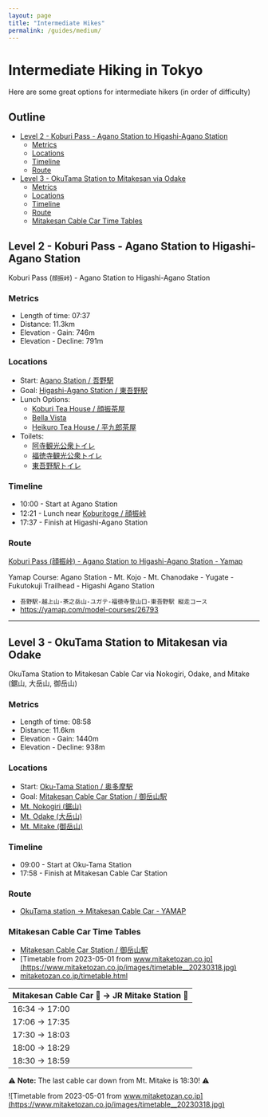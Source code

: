 ```yaml
---
layout: page
title: "Intermediate Hikes"
permalink: /guides/medium/
---
```


# Intermediate Hiking in Tokyo

Here are some great options for intermediate hikers (in order of difficulty)

## Outline <!-- omit in toc -->
* [Level 2 - Koburi Pass - Agano Station to Higashi-Agano Station](#level-2---koburi-pass---agano-station-to-higashi-agano-station)
  * [Metrics](#metrics)
  * [Locations](#locations)
  * [Timeline](#timeline)
  * [Route](#route)
* [Level 3 - OkuTama Station to Mitakesan via Odake](#level-3---okutama-station-to-mitakesan-via-odake)
  * [Metrics](#metrics-1)
  * [Locations](#locations-1)
  * [Timeline](#timeline-1)
  * [Route](#route-1)
  * [Mitakesan Cable Car Time Tables](#mitakesan-cable-car-time-tables)

## Level 2 - Koburi Pass - Agano Station to Higashi-Agano Station
Koburi Pass (`顔振峠`) - Agano Station to Higashi-Agano Station

### Metrics
* Length of time: 07:37
* Distance: 11.3km
* Elevation - Gain: 746m
* Elevation - Decline: 791m

### Locations
* Start: [Agano Station / 吾野駅](https://goo.gl/maps/no8TWp5cECa1pooq8)
* Goal: [Higashi-Agano Station / 東吾野駅](https://goo.gl/maps/fbJEYqd2ZHARiu2n9)
* Lunch Options:
  * [Koburi Tea House / 顔振茶屋](https://goo.gl/maps/BxKr2onbtr7REtVQ8)
  * [Bella Vista](https://goo.gl/maps/PTj6wH1HedmX2GgZ7)
  * [Heikuro Tea House / 平九郎茶屋](https://goo.gl/maps/ijtXVvDVVXCUtSWo9)
* Toilets:
  * [阿寺観光公衆トイレ](https://goo.gl/maps/g6z5AxjiHLG4XJxy)
  * [福徳寺観光公衆トイレ](https://goo.gl/maps/Zh2eHU8GiGY1aDXy)
  * [東吾野駅トイレ](https://goo.gl/maps/JtsBNanVjBKkyHM4)

### Timeline
* 10:00 - Start at Agano Station
* 12:21 - Lunch near [Koburitoge / 顔振峠](https://goo.gl/maps/YZLsY8XqkQNsdEUs7)
* 17:37 - Finish at Higashi-Agano Station

### Route
[Koburi Pass (顔振峠) - Agano Station to Higashi-Agano Station - Yamap](https://yamap.com/plans/code/Beui5qhC09Jjg0ZJzYlux4vQLBRQz2vZurXnHqIgNkk67ToNXURT3TwaRQyf7G67StE)

Yamap Course: Agano Station - Mt. Kojo - Mt. Chanodake - Yugate - Fukutokuji Trailhead - Higashi Agano Station
* `吾野駅-越上山-茶之岳山-ユガテ-福徳寺登山口-東吾野駅 縦走コース`
* <https://yamap.com/model-courses/26793>

---

## Level 3 - OkuTama Station to Mitakesan via Odake
OkuTama Station to Mitakesan Cable Car via Nokogiri, Odake, and Mitake (鋸山, 大岳山, 御岳山)

### Metrics
* Length of time: 08:58
* Distance: 11.6km
* Elevation - Gain: 1440m
* Elevation - Decline: 938m

### Locations
* Start: [Oku-Tama Station / 奥多摩駅](https://goo.gl/maps/vTKxxa1TxdbqkVJz9)
* Goal: [Mitakesan Cable Car Station / 御岳山駅](https://goo.gl/maps/W7baocnkbqSZ1iDZ7)
* [Mt. Nokogiri (鋸山)](https://goo.gl/maps/iKCSZobAK1cV1GUZ8)
* [Mt. Odake (大岳山)](https://goo.gl/maps/2UeiRkAJdaiW63f26)
* [Mt. Mitake (御岳山)](https://goo.gl/maps/dpASYpiTsH7KomtB8)

### Timeline
* 09:00 - Start at Oku-Tama Station
* 17:58 - Finish at Mitakesan Cable Car Station

### Route
* [OkuTama station -> Mitakesan Cable Car - YAMAP](https://yamap.com/plans/code/AZYgi_IhPKWedLy9cQwZpD9TeOf2hngnn-Y-k-ZckKQ88yiFDNFw5OKyJpsJ8cXl0Gg)

### Mitakesan Cable Car Time Tables
* [Mitakesan Cable Car Station / 御岳山駅](https://goo.gl/maps/W7baocnkbqSZ1iDZ7)
* [Timetable from 2023-05-01 from www.mitaketozan.co.jp](https://www.mitaketozan.co.jp/images/timetable__20230318.jpg)
* [mitaketozan.co.jp/timetable.html](https://www.mitaketozan.co.jp/timetable.html)

| Mitakesan Cable Car 🚠 -> JR Mitake Station 🚉 |
| -------------------------------------------- |
| 16:34 -> 17:00                               |
| 17:06 -> 17:35                               |
| 17:30 -> 18:03                               |
| 18:00 -> 18:29                               |
| 18:30 -> 18:59                               |

⚠️ **Note:** The last cable car down from Mt. Mitake is 18:30! ⚠️

![Timetable from 2023-05-01 from www.mitaketozan.co.jp](https://www.mitaketozan.co.jp/images/timetable__20230318.jpg)

